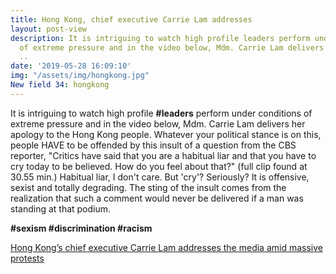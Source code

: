 ```yaml
---
title: Hong Kong, chief executive Carrie Lam addresses
layout: post-view
description: It is intriguing to watch high profile leaders perform under conditions
  of extreme pressure and in the video below, Mdm. Carrie Lam delivers her apology
  ..
date: '2019-05-28 16:09:10'
img: "/assets/img/hongkong.jpg"
New field 34: hongkong
---
```


It is intriguing to watch high profile **#leaders** perform under conditions of extreme pressure and in the video below, Mdm. Carrie Lam delivers her apology to the Hong Kong people. Whatever your political stance is on this, people HAVE to be offended by this insult of a  question from the CBS reporter, "Critics have said that you are a habitual liar and that you have to cry today to be believed. How do you feel about that?" (full clip found at 30.55 min.) Habitual liar, I don't care. But 'cry'? Seriously? It is offensive, sexist and totally degrading. The sting of the insult comes from the realization that such a comment would never be delivered if a man was standing at that podium. 

**#sexism #discrimination #racism**


[Hong Kong’s chief executive Carrie Lam addresses the media amid massive protests](https://twitter.com/i/events/1140202329590751233)